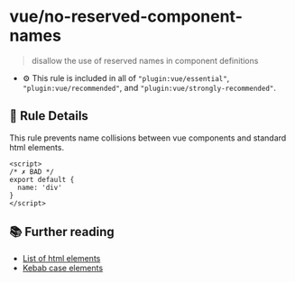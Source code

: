 # vue/no-reserved-component-names
> disallow the use of reserved names in component definitions

- :gear: This rule is included in all of `"plugin:vue/essential"`, `"plugin:vue/recommended"`, and `"plugin:vue/strongly-recommended"`.

## :book: Rule Details

This rule prevents name collisions between vue components and standard html elements. 

<eslint-code-block :rules="{'vue/no-reserved-component-names': ['error']}">

```vue
<script>
/* ✗ BAD */
export default {
  name: 'div'
}
</script>
```

</eslint-code-block>

## :books: Further reading

- [List of html elements](https://developer.mozilla.org/en-US/docs/Web/HTML/Element)
- [Kebab case elements](https://stackoverflow.com/questions/22545621/do-custom-elements-require-a-dash-in-their-name/22545622#22545622)